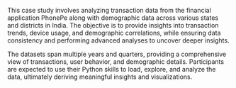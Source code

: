 This case study involves analyzing transaction data from the financial application PhonePe along with demographic data across various states and districts in India. The objective is to provide insights into transaction trends, device usage, and demographic correlations, while ensuring data consistency and performing advanced analyses to uncover deeper insights.

The datasets span multiple years and quarters, providing a comprehensive view of transactions, user behavior, and demographic details. Participants are expected to use their Python skills to load, explore, and analyze the data, ultimately deriving meaningful insights and visualizations.
